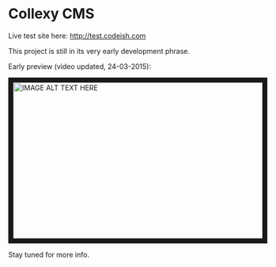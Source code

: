 # Collexy CMS

Live test site here: <a href="http://test.codeish.com" rel="nofollow">http://test.codeish.com</a>

This project is still in its very early development phrase.

Early preview (video updated, 24-03-2015):

<a href="http://www.youtube.com/watch?feature=player_embedded&v=qxSN0kc9P-Y
" target="_blank"><img src="http://img.youtube.com/vi/qxSN0kc9P-Y/maxresdefault.jpg" 
alt="IMAGE ALT TEXT HERE" width="560" height="315" border="10" /></a>

Stay tuned for more info.

